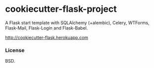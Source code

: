 cookiecutter-flask-project
==========================

A Flask start template with SQLAlchemy (+alembic), Celery, WTForms, Flask-Mail,
Flask-Login and Flask-Babel.

http://cookiecutter-flask.herokuapp.com


### License

BSD.
